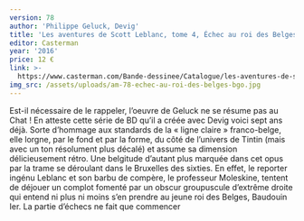 ```yaml
---
version: 78
author: 'Philippe Geluck, Devig'
title: 'Les aventures de Scott Leblanc, tome 4, Échec au roi des Belges'
editor: Casterman
year: '2016'
price: 12 €
link: >-
  https://www.casterman.com/Bande-dessinee/Catalogue/les-aventures-de-scott-leblanc/echec-au-roi-des-belges
img_src: /assets/uploads/am-78-echec-au-roi-des-belges-bgo.jpg
---
```

Est-il nécessaire de le rappeler, l’oeuvre de Geluck ne se résume pas au Chat ! En atteste cette série de BD qu’il a créée avec Devig voici sept ans déjà. Sorte d’hommage aux standards de la « ligne claire » franco-belge, elle lorgne, par le fond et par la forme, du côté de l’univers de Tintin (mais avec un ton résolument plus décalé) et assume sa dimension délicieusement rétro. Une belgitude d’autant plus marquée dans cet opus par la trame se déroulant dans le Bruxelles des sixties. En effet, le reporter ingénu Leblanc et son barbu de compère, le professeur Moleskine, tentent de déjouer un complot fomenté par un obscur groupuscule d’extrême droite qui entend ni plus ni moins s’en prendre au jeune roi des Belges, Baudouin Ier. La partie d’échecs ne fait que commencer
